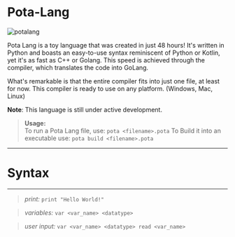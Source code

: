 #                                                     Pota-Lang

![potalang](https://github.com/UpBeat25/Pota-Lang/blob/main/Potalang.png)

Pota Lang is a toy language that was created in just 48 hours! It's written in Python and boasts an easy-to-use syntax reminiscent of Python or Kotlin, yet it's as fast as C++ or Golang. This speed is achieved through the compiler, which translates the code into GoLang.

What's remarkable is that the entire compiler fits into just one file, at least for now. This compiler is ready to use on any platform. (Windows, Mac, Linux)

**Note**: This language is still under active development.

> **Usage:**  
To run a Pota Lang file, use: `pota <filename>.pota`
> To Build it into an executable
use: `pota build <filename>.pota`

---

# Syntax

---

>*print:*
`print "Hello World!"`

>*variables:*
`var <var_name> <datatype>`

>*user input:*
`var <var_name> <datatype>
read <var_name>
`
